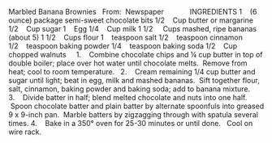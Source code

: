 Marbled Banana Brownies
 
From:  Newspaper        
 
 
INGREDIENTS
1    (6 ounce) package semi-sweet chocolate bits
1/2    Cup butter or margarine
1/2    Cup sugar
1    Egg
1/4    Cup milk
1 1/2     Cups mashed, ripe bananas (about 5)
1 1/2    Cups flour
1    teaspoon salt
1/2    teaspoon cinnamon
1/2    teaspoon baking powder
1/4    teaspoon baking soda
1/2    Cup chopped walnuts
 
 
1.    Combine chocolate chips and ¼ cup butter in top of double boiler; place over hot water until chocolate melts.  Remove from heat; cool to room temperature.  
2.    Cream remaining 1/4 cup butter and sugar until light; beat in egg, milk and mashed bananas.  Sift together flour, salt, cinnamon, baking powder and baking soda; add to banana mixture.
3.    Divide batter in half; blend melted chocolate and nuts into one half.  Spoon chocolate batter and plain batter by alternate spoonfuls into greased 9 x 9-inch pan.  Marble batters by zigzagging through with spatula several times. 
4.    Bake in a 350° oven for 25-30 minutes or until done.  
Cool on wire rack.
